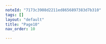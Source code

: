 ```yaml
---
noteId: "7173c3908d2211ed8656897383d7b310"
tags: []
layout: "default"
title: "Page10"
nav_order: 10

---
```

